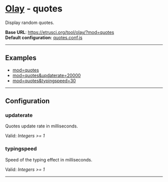 # [Olay](../../README.md) - quotes

Display random quotes.

**Base URL**: <https://etrusci.org/tool/olay/?mod=quotes>  
**Default configuration**: [quotes.conf.js](./quotes.conf.js)

---

## Examples

- [mod=quotes](https://etrusci.org/tool/olay/?mod=quotes)
- [mod=quotes&updaterate=20000](https://etrusci.org/tool/olay/?mod=quotes&updaterate=20000)
- [mod=quotes&typingspeed=30](https://etrusci.org/tool/olay/?mod=quotes&typingspeed=40)

---

## Configuration

### updaterate

Quotes update rate in milliseconds.

Valid: *Integers >= 1*

### typingspeed

Speed of the typing effect in milliseconds.

Valid: *Integers >= 1*

---
